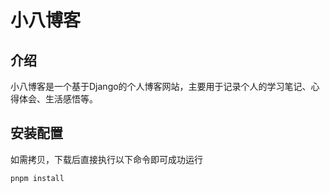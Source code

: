 # 小八博客
## 介绍
小八博客是一个基于Django的个人博客网站，主要用于记录个人的学习笔记、心得体会、生活感悟等。

## 安装配置
如需拷贝，下载后直接执行以下命令即可成功运行
```cmd
pnpm install
```